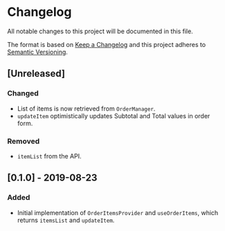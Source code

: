 # Changelog

All notable changes to this project will be documented in this file.

The format is based on [Keep a Changelog](http://keepachangelog.com/en/1.0.0/)
and this project adheres to [Semantic Versioning](http://semver.org/spec/v2.0.0.html).

## [Unreleased]

### Changed

- List of items is now retrieved from `OrderManager`.
- `updateItem` optimistically updates Subtotal and Total values in order form.

### Removed

- `itemList` from the API.

## [0.1.0] - 2019-08-23

### Added

- Initial implementation of `OrderItemsProvider` and `useOrderItems`, which returns `itemsList` and `updateItem`.
